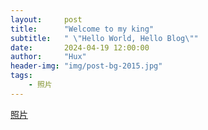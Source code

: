 ```yaml
---
layout:     post
title:      "Welcome to my king"
subtitle:   " \"Hello World, Hello Blog\""
date:       2024-04-19 12:00:00
author:     "Hux"
header-img: "img/post-bg-2015.jpg"
tags:
    - 照片
---
```


[照片](G:\二次元)

